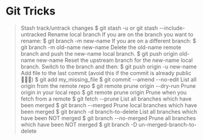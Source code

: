 # Git Tricks

> Stash track/untrack changes
$ git stash -u or git stash --include-untracked
> Rename local branch
> If you are on the branch you want to rename:
$ git branch -m new-name
> If you are on a different branch:
$ git branch -m old-name new-name
> Delete the old-name remote branch and push the new-name local branch.
$ git push origin old-name new-name
> Reset the upstream branch for the new-name local branch. Switch to the branch and then:
$ git push origin -u new-name
> Add file to the last commit (avoid this if the commit is already public 🙅🏼‍♂️)
$ git add my_missing_file
$ git commit --amend --no-edit
> List all origin from the remote repo
$ git remote prune origin --dry-run
> Prune origin in your local repo
$ git remote prune origin
> Prune when you fetch from a remote
$ git fetch --prune
> List all branches which have been merged
$ git branch --merged
> Prune local branches which have been merged
$ git branch -d branch-to-delete
> List all branches which have been NOT merged
$ git branch --no-merged
> Prune all branches which have been NOT merged
$ git branch -D un-merged-branch-to-delete
